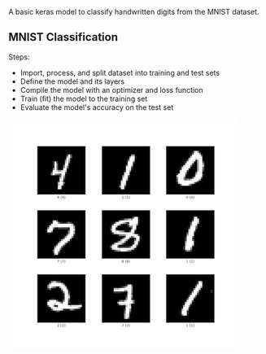 A basic keras model to classify handwritten digits from the MNIST dataset.

## MNIST Classification

Steps:
* Import, process, and split dataset into training and test sets
* Define the model and its layers
* Compile the model with an optimizer and loss function
* Train (fit) the model to the training set
* Evaluate the model's accuracy on the test set


![Alt text](mnist.png?raw=true "MNIST")


